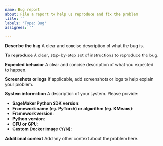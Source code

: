 ```yaml
---
name: Bug report
about: File a report to help us reproduce and fix the problem
title: ''
labels: 'Type: Bug'
assignees: ''

---
```


**Describe the bug**
A clear and concise description of what the bug is.

**To reproduce**
A clear, step-by-step set of instructions to reproduce the bug.

**Expected behavior**
A clear and concise description of what you expected to happen.

**Screenshots or logs**
If applicable, add screenshots or logs to help explain your problem.

**System information**
A description of your system. Please provide:
- **SageMaker Python SDK version**:
- **Framework name (eg. PyTorch) or algorithm (eg. KMeans)**:
- **Framework version**:
- **Python version**:
- **CPU or GPU**:
- **Custom Docker image (Y/N)**:

**Additional context**
Add any other context about the problem here.
